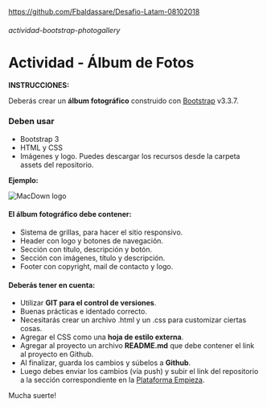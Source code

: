 


https://github.com/Fbaldassare/Desafio-Latam-08102018






###### actividad-bootstrap-photogallery

# Actividad - Álbum de Fotos

**INSTRUCCIONES:**

Deberás crear un **álbum fotográfico** construido con [Bootstrap](http://getbootstrap.com/docs/3.3/) v3.3.7.

### Deben usar

- Bootstrap 3
- HTML y CSS
- Imágenes y logo. Puedes descargar los recursos desde la carpeta assets del repositorio.

**Ejemplo:**

![MacDown logo](assets/images/sample.png)

#### El álbum fotográfico debe contener:

- Sistema de grillas, para hacer el sitio responsivo.
- Header con logo y botones de navegación.
- Sección con título, descripción y botón.
- Sección con imágenes, título y descripción.
- Footer con copyright, mail de contacto y logo.

#### Deberás tener en cuenta:
- Utilizar **GIT para el control de versiones**.
- Buenas prácticas e identado correcto.
- Necesitarás crear un archivo .html y un .css para customizar ciertas cosas.
- Agregar el CSS como una **hoja de estilo externa**.
- Agregar al proyecto un archivo **README.md** que debe contener el link al proyecto en Github.
- Al finalizar, guarda los cambios y súbelos a **Github**.
- Luego debes enviar los cambios (vía push) y subir el link del repositorio a la sección correspondiente en la [Plataforma Empieza](https://empieza.desafiolatam.com "Desafío Latam").

Mucha suerte!